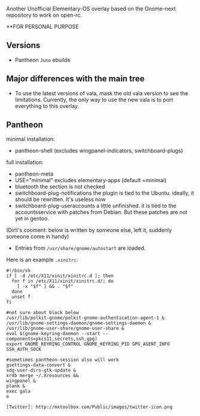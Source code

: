 Another Unofficial Elementary-OS overlay based on the Gnome-next repository to work on open-rc.

**FOR PERSONAL PURPOSE

Versions
--------

 - Pantheon `Juno` ebuilds

Major differences with the main tree
-------------------------

 - To use the latest versions of vala, mask the old vala version to see the limitations. Currently, the only way to use the new vala is to port everything to this overlay.

Pantheon
--------
minimal installation:
 - pantheon-shell (excludes wingpanel-indicators, switchboard-plugs)

full installation:
 - pantheon-meta
 - USE="minimal" excludes elementary-apps (default +minimal)
 - bluetooth the section is not checked
 - switchboard-plug-notifications the plugin is tied to the Ubuntu. ideally, it should be rewritten. It's useless now
 - switchboard-plug-useraccounts a little unfinished. it is tied to the accountsservice with patches from Debian. But these patches are not yet in gentoo.

(Dirli's cooment: below is written by someone else, left it, suddenly someone come in handy)
 - Entries from `/usr/share/gnome/autostart` are loaded.

Here is an example `.xinitrc`:

``` shell
#!/bin/sh
if [ -d /etc/X11/xinit/xinitrc.d ]; then
  for f in /etc/X11/xinit/xinitrc.d/; do
    [ -x "$f" ] && . "$f"
  done
  unset f
fi

#not sure about block below
/usr/lib/polkit-gnome/polkit-gnome-authentication-agent-1 &
/usr/lib/gnome-settings-daemon/gnome-settings-daemon &
/usr/lib/gnome-user-share/gnome-user-share &
eval $(gnome-keyring-daemon --start --components=pkcs11,secrets,ssh,gpg)
export GNOME_KEYRING_CONTROL GNOME_KEYRING_PID GPG_AGENT_INFO SSH_AUTH_SOCK

#sometimes pantheon-session also will work
gsettings-data-convert &
xdg-user-dirs-gtk-update &
xrdb merge ~/.Xresources &&
wingpanel &
plank &
exec gala
e

[Twitter]: http://mxtoolbox.com/Public/images/twitter-icon.png
